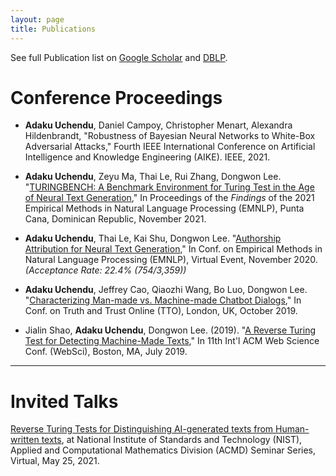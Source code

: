 ```yaml
---
layout: page
title: Publications 
---
```

See full Publication list on [Google Scholar](https://scholar.google.ae/citations?user=A4be1l4AAAAJ&hl=en) and [DBLP](https://dblp.uni-trier.de/pid/244/0488.html).

# Conference Proceedings  #

* **Adaku Uchendu**,  Daniel  Campoy,  Christopher  Menart, Alexandra  Hildenbrandt,  "Robustness of Bayesian Neural Networks to White-Box Adversarial Attacks," Fourth IEEE International Conference on Artificial Intelligence and Knowledge Engineering (AIKE). IEEE, 2021.

* **Adaku Uchendu**, Zeyu Ma, Thai Le, Rui Zhang, Dongwon Lee. "[TURINGBENCH: A Benchmark Environment for Turing Test in the Age of Neural Text Generation](https://arxiv.org/abs/2109.13296)," In Proceedings of the *Findings* of the 2021 Empirical Methods in Natural Language Processing (EMNLP), Punta Cana, Dominican Republic, November 2021.

* **Adaku Uchendu**, Thai Le, Kai Shu, Dongwon Lee. "[Authorship Attribution for Neural Text Generation](https://www.aclweb.org/anthology/2020.emnlp-main.673.pdf),"
In Conf. on Empirical Methods in Natural Language Processing (EMNLP), Virtual Event, November 2020. <em>(Acceptance Rate: 22.4% (754/3,359))</em>

* **Adaku Uchendu**, Jeffrey Cao, Qiaozhi Wang, Bo Luo, Dongwon Lee. "[Characterizing Man-made vs. Machine-made
Chatbot Dialogs](https://truthandtrustonline.com/wp-content/uploads/2019/09/paper_27.pdf)," In Conf. on Truth and Trust Online (TTO), London, UK, October 2019.

* Jialin Shao, **Adaku Uchendu**, Dongwon Lee. (2019). "[A Reverse Turing Test for Detecting Machine-Made
Texts](http://pike.psu.edu/publications/websci19-rtt.pdf)," In 11th Int'l ACM Web Science Conf. (WebSci), Boston, MA, July 2019.



---
# Invited Talks #

[Reverse Turing Tests for Distinguishing AI-generated texts from Human-written texts](https://www.nist.gov/itl/math/acmd-seminar-reverse-turing-tests-distinguishing-ai-generated-texts-human-written-texts), at National Institute of Standards and Technology (NIST), Applied and
Computational Mathematics Division (ACMD) Seminar Series, Virtual, May 25, 2021.


<!-- ---
# Conference/Workshop Attended #

* *Graduate*:

  * Penn State Global Careers Institute, 2020
  * 2020 CRA-WP Grad Cohort for Underrepresented Minorities and Persons with Disabilities (URMD)
  * 2020 ACM Richard Tapia Celebration of Diversity in Computing Conference
  * 2021 CRA-WP Grad Cohort Workshop for Women
  * 2021 Women in Cybersecurity (WiCyS) Conference 
  * 2021 ACM Richard Tapia Celebration of Diversity in Computing Conference


**Conferences/Workshops:**
* *Undergraduate*:

  * 24th Annual McNair Scholars Research Conference at University of Washington, Seattle, 2016
  * 24th Annual McNair Scholars Research Conference at University of Maryland Baltimore County (UMBC), 2016
  * 18th Annual McNair Scholars Research Conference at University of Maryland, College Park, 2017
  * 25th Annual McNair Scholars Research Conference at University of Maryland Baltimore County (UMBC), 2017
  * 19th Annual McNair Scholars Research Conference at University of Maryland, College Park, 2018
  * Undergraduate Research And Creative Achievement Day (URCAD) at UMBC, 2018
 -->
